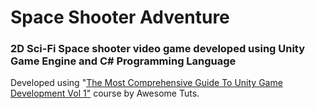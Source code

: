 # Space Shooter Adventure

### 2D Sci-Fi Space shooter video game developed using Unity Game Engine and C# Programming Language

Developed using "[The Most Comprehensive Guide To Unity Game Development Vol 1"](https://www.udemy.com/course/the-most-comprehensive-guide-to-unity-game-development) course by Awesome Tuts.